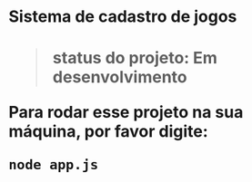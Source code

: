 <h1>Sistema de cadastro de jogos<h1>

>status do projeto: Em desenvolvimento

Para rodar esse projeto na sua máquina, por favor digite:

```
node app.js

```
